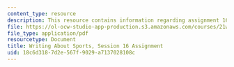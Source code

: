 ```yaml
---
content_type: resource
description: This resource contains information regarding assignment 16.
file: https://ol-ocw-studio-app-production.s3.amazonaws.com/courses/21w-015-writing-and-rhetoric-writing-about-sports-fall-2013/18c6d3187d2e567f9029a7137028108c_MIT21W_015F13_Assignment16.pdf
file_type: application/pdf
resourcetype: Document
title: Writing About Sports, Session 16 Assignment
uid: 18c6d318-7d2e-567f-9029-a7137028108c
---
```


